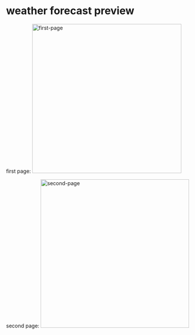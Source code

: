 # weather forecast preview

first page:
<img width="406" alt="first-page" src="https://github.com/adp26/weather-forecast/assets/47098592/638350a5-31ad-4cd9-809e-aba9ddf446ed">

second page:
<img width="404" alt="second-page" src="https://github.com/adp26/weather-forecast/assets/47098592/e51c6c9e-b167-43fc-8f05-854e8020e52b">
